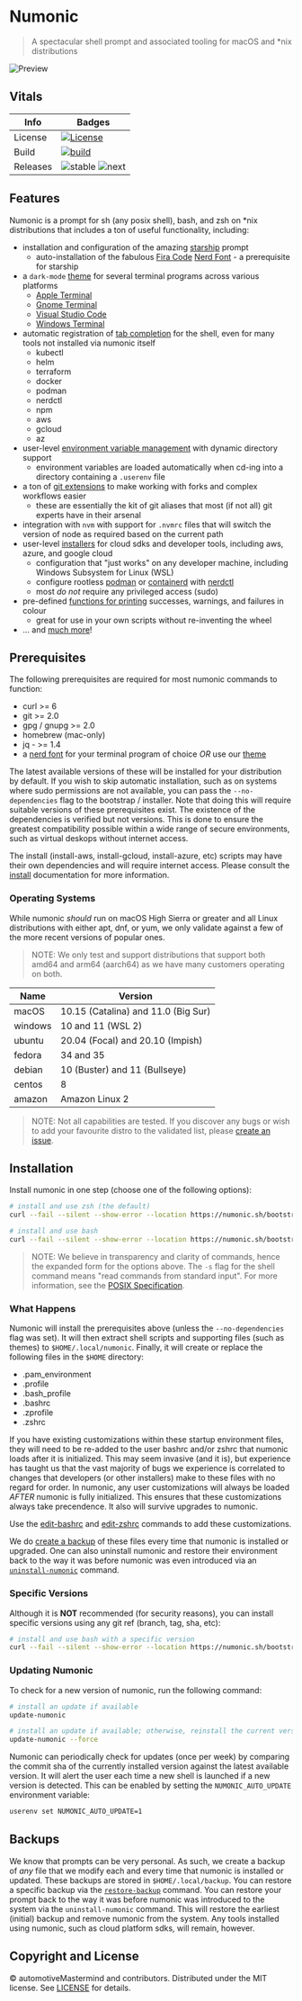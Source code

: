 # Numonic

> A spectacular shell prompt and associated tooling for macOS and *nix distributions

![Preview][preview-image]

## Vitals

| Info     | Badges                                                      |
| -------- | ----------------------------------------------------------- |
| License  | [![License][license-image]][license-url]                    |
| Build    | [![build][workflow-image]][workflow-url]                    |
| Releases | ![stable][stable-version-image] ![next][next-version-image] |

## Features

Numonic is a prompt for sh (any posix shell), bash, and zsh on *nix distributions that includes a ton of useful
functionality, including:

* installation and configuration of the amazing [starship](https://starship.rs) prompt
  * auto-installation of the fabulous [Fira Code](https://github.com/tonsky/FiraCode)
    [Nerd Font](https://www.programmingfonts.org/#firacode) - a prerequisite for starship
* a `dark-mode` [theme](https://numonic.sh/commands/theme) for several terminal programs across various platforms
  * [Apple Terminal](https://support.apple.com/en-gb/guide/terminal/welcome/mac)
  * [Gnome Terminal](https://wiki.gnome.org/Apps/Terminal)
  * [Visual Studio Code](https://code.visualstudio.com)
  * [Windows Terminal](https://aka.ms/terminal)
* automatic registration of [tab completion](https://numonic.sh/completion) for the shell, even for many tools not
  installed via numonic itself
  * kubectl
  * helm
  * terraform
  * docker
  * podman
  * nerdctl
  * npm
  * aws
  * gcloud
  * az
* user-level [environment variable management](https://numonic.sh/commands/userenv) with dynamic directory support
  * environment variables are loaded automatically when cd-ing into a directory containing a `.userenv` file
* a ton of [git extensions](https://numonic.sh/commands/git) to make working with forks and complex workflows easier
  * these are essentially the kit of git aliases that most (if not all) git experts have in their arsenal
* integration with `nvm` with support for `.nvmrc` files that will switch the version of node as required based on the
  current path
* user-level [installers](https://numonic.sh/commands/install) for cloud sdks and developer tools, including aws, azure,
  and google cloud
  * configuration that "just works" on any developer machine, including Windows Subsystem for Linux (WSL)
  * configure rootless [podman](https://podman.io) or [containerd](https://containerd.io) with
    [nerdctl](https://github.com/containerd/nerdctl#command-reference)
  * most *do not* require any privileged access (sudo)
* pre-defined [functions for printing](https://numonic.sh/commands/print) successes, warnings, and failures in colour
  * great for use in your own scripts without re-inventing the wheel
* ... and [much more](https://numonic.sh/commands)!

## Prerequisites

The following prerequisites are required for most numonic commands to function:

* curl >= 6
* git >= 2.0
* gpg / gnupg >= 2.0
* homebrew (mac-only)
* jq - >= 1.4
* a [nerd font](https://www.nerdfonts.com) for your terminal program of choice *OR* use our
  [theme](https://numonic.sh/commands/theme)

The latest available versions of these will be installed for your distribution by default. If you wish to skip automatic
installation, such as on systems where sudo permissions are not available, you can pass the `--no-dependencies` flag to
the bootstrap / installer. Note that doing this will require suitable versions of these prerequisites exist. The
existence of the dependencies is verified but not versions. This is done to ensure the greatest compatibility possible
within a wide range of secure environments, such as virtual deskops without internet access.

The install (install-aws, install-gcloud, install-azure, etc) scripts may have their own dependencies and will require
internet access. Please consult the [install](https://numonic.sh/commands/install) documentation for more information.

### Operating Systems

While numonic *should* run on macOS High Sierra or greater and all Linux distributions with either apt, dnf, or yum, we
only validate against a few of the more recent versions of popular ones.

> NOTE: We only test and support distributions that support both amd64 and arm64 (aarch64) as we have many customers
> operating on both.

| Name    | Version                             |
| ------- | ----------------------------------- |
| macOS   | 10.15 (Catalina) and 11.0 (Big Sur) |
| windows | 10 and 11 (WSL 2)                   |
| ubuntu  | 20.04 (Focal) and 20.10 (Impish)    |
| fedora  | 34 and 35                           |
| debian  | 10 (Buster) and 11 (Bullseye)       |
| centos  | 8                                   |
| amazon  | Amazon Linux 2                      |


> NOTE: Not all capabilities are tested. If you discover any bugs or wish to add your favourite distro to the validated
> list, please [create an issue][new-issue-url].

## Installation

Install numonic in one step (choose one of the following options):

``` sh
# install and use zsh (the default)
curl --fail --silent --show-error --location https://numonic.sh/bootstrap.sh | sh -s

# install and use bash
curl --fail --silent --show-error --location https://numonic.sh/bootstrap.sh | sh -s -- bash
```

> NOTE: We believe in transparency and clarity of commands, hence the expanded form for the options above. The `-s` flag
> for the shell command means "read commands from standard input". For more information, see the
> [POSIX Specification](https://pubs.opengroup.org/onlinepubs/9699919799/).

### What Happens

Numonic will install the prerequisites above (unless the `--no-dependencies` flag was set). It will then extract shell
scripts and supporting files (such as themes) to `$HOME/.local/numonic`. Finally, it will create or replace the
following files in the `$HOME` directory:

* .pam_environment
* .profile
* .bash_profile
* .bashrc
* .zprofile
* .zshrc

If you have existing customizations within these startup environment files, they will need to be re-added to the
user bashrc and/or zshrc that numonic loads after it is initialized. This may seem invasive (and it is), but experience
has taught us that the vast majority of bugs we experience is correlated to changes that developers
(or other installers) make to these files with no regard for order. In numonic, any user customizations will always be
loaded *AFTER* numonic is fully initialized. This ensures that these customizations always take precendence. It also
will survive upgrades to numonic.

Use the [edit-bashrc](https://numonic.sh/commands/bash/edit-bashrc) and
[edit-zshrc](https://numonic.sh/commands/zsh/edit-zshrc) commands to add these customizations.

We do [create a backup](https://numonic.sh/commands/backup) of these files every time that numonic is installed or
upgraded. One can also uninstall numonic and restore their environment back to the way it was before numonic was even
introduced via an [`uninstall-numonic`](https://numonic.sh/commands/backup/uninstall-numonic) command.

### Specific Versions

Although it is **NOT** recommended (for security reasons), you can install specific versions using any git ref
(branch, tag, sha, etc):

``` sh
# install and use bash with a specific version
curl --fail --silent --show-error --location https://numonic.sh/bootstrap.sh | sh -s -- v1 bash
```

### Updating Numonic

To check for a new version of numonic, run the following command:

``` sh
# install an update if available
update-numonic

# install an update if available; otherwise, reinstall the current version
update-numonic --force
```

Numonic can periodically check for updates (once per week) by comparing the commit sha of the currently installed
version against the latest available version. It will alert the user each time a new shell is launched if a new version
is detected. This can be enabled by setting the `NUMONIC_AUTO_UPDATE` environment variable:

```sh
userenv set NUMONIC_AUTO_UPDATE=1
```

## Backups

We know that prompts can be very personal. As such, we create a backup of *any* file that we modify each and every time
that numonic is installed or updated. These backups are stored in `$HOME/.local/backup`. You can restore a specific
backup via the [`restore-backup`](https://numonic.sh/commands/backup/restore-backup) command. You can restore your
prompt back to the way it was before numonic was introduced to the system via the `uninstall-numonic` command. This will
restore the earliest (initial) backup and remove numonic from the system. Any tools installed using numonic, such as
cloud platform sdks, will remain, however.

## Copyright and License

&copy; automotiveMastermind and contributors. Distributed under the MIT license. See [LICENSE][license-url] for details.

[license-image]: https://img.shields.io/badge/license-MIT-blue.svg
[license-url]: LICENSE

[preview-image]: https://user-images.githubusercontent.com/1803684/102746284-e1880100-4355-11eb-9f72-1e1a07a579a8.png

[workflow-url]: https://github.com/automotivemastermind/numonic/actions?query=workflow%3Aend-to-end
[workflow-image]: https://img.shields.io/github/workflow/status/automotivemastermind/numonic/end-to-end

[stable-version-image]: https://img.shields.io/github/v/release/automotivemastermind/numonic?label=stable&sort=semver
[next-version-image]: https://img.shields.io/github/v/tag/automotivemastermind/numonic?color=orange&include_prereleases&label=next&sort=semver

[new-issue-url]: https://github.com/automotivemastermind/numonic/issues/new
